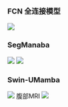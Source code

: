 ### FCN 全连接模型
![](Pasted%20image%2020250528101253.png)

### SegManaba
![](Pasted%20image%2020250528104847.png)
![](Pasted%20image%2020250528104910.png)


### Swin-UMamba
![](Pasted%20image%2020250528105509.png)
腹部MRI
	![](Pasted%20image%2020250528105543.png)